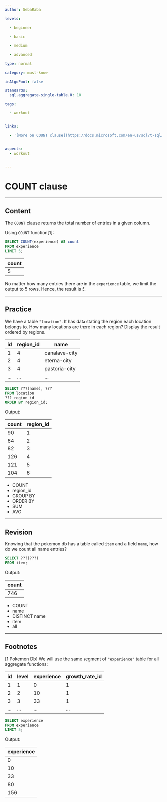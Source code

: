 ```yaml
---
author: SebaRaba

levels:

  - beginner

  - basic

  - medium

  - advanced

type: normal

category: must-know

inAlgoPool: false

standards:
  sql.aggregate-single-table.0: 10

tags:

  - workout


links:

  - '[More on COUNT clause](https://docs.microsoft.com/en-us/sql/t-sql/functions/aggregate-functions-transact-sql){documentation}'


aspects:
  - workout


---
```


# COUNT clause

---
## Content

The `COUNT` clause returns the total number of entries in a given column.

Using `COUNT` function[1]:

```sql
SELECT COUNT(experience) AS count
FROM experience
LIMIT 5;
```

| count |
|-------|
| 5     |

No matter how many entries there are in the `experience` table, we limit the output to 5 rows. Hence, the result is *5*.

---
## Practice

We have a table `"location"`. It has data stating the region each location belongs to. How many locations are there in each region? Display the result ordered by regions.

| id  | region_id | name          |
|-----|-----------|---------------|
| 1   | 4         | canalave-city |
| 2   | 4         | eterna-city   |
| 3   | 4         | pastoria-city |
| ... | ...       | ...           |

```sql
SELECT ???(name), ???
FROM location
??? region_id
ORDER BY region_id;
```

Output:

| count | region_id |
|-------|-----------|
| 90    | 1         |
| 64    | 2         |
| 82    | 3         |
| 126   | 4         |
| 121   | 5         |
| 104   | 6         |

* COUNT
* region_id
* GROUP BY
* ORDER BY
* SUM
* AVG

---
## Revision

Knowing that the pokemon db has a table called `item` and a field `name`, how do we count all name entries?

```sql
SELECT ???(???)
FROM item;
```

Output:

| count |
|-------|
| 746   |

* COUNT
* name
* DISTINCT name
* item
* all

---
## Footnotes
[1:Pokemon Db]
We will use the same segment of `"experience"` table for all aggregate functions:

| id  | level | experience | growth_rate_id |
|-----|-------|------------|----------------|
| 1   | 1     | 0          | 1              |
| 2   | 2     | 10         | 1              |
| 3   | 3     | 33         | 1              |
| ... | ...   | ...        | ...            |

```sql
SELECT experience
FROM experience
LIMIT 5;
```

Output:

| experience |
|------------|
| 0          |
| 10         |
| 33         |
| 80         |
| 156        |
 
 

